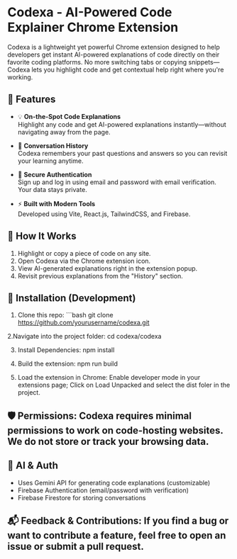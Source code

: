 # Codexa - AI-Powered Code Explainer Chrome Extension

Codexa is a lightweight yet powerful Chrome extension designed to help developers get instant AI-powered explanations of code directly on their favorite coding platforms. No more switching tabs or copying snippets—Codexa lets you highlight code and get contextual help right where you're working.

## 🚀 Features

- 💡 **On-the-Spot Code Explanations**  
  Highlight any code and get AI-powered explanations instantly—without navigating away from the page.

- 📂 **Conversation History**  
  Codexa remembers your past questions and answers so you can revisit your learning anytime.

- 🔐 **Secure Authentication**  
  Sign up and log in using email and password with email verification. Your data stays private.

- ⚡ **Built with Modern Tools**  
  Developed using Vite, React.js, TailwindCSS, and Firebase.

## 🧠 How It Works

1. Highlight or copy a piece of code on any site.
2. Open Codexa via the Chrome extension icon.
3. View AI-generated explanations right in the extension popup.
4. Revisit previous explanations from the "History" section.

## 🔧 Installation (Development)

1. Clone this repo: ```bash
git clone https://github.com/yourusername/codexa.git

2.Navigate into the project folder: cd codexa/codexa   

3. Install Dependencies: npm install
  
4. Build the extension: npm run build

5. Load the extension in Chrome: Enable developer mode in your extensions page; Click on Load Unpacked and select the dist foler in the project.

## 🛡️ Permissions: Codexa requires minimal permissions to work on code-hosting websites. We do not store or track your browsing data.

## 🧠 AI & Auth
- Uses Gemini API for generating code explanations (customizable)
- Firebase Authentication (email/password with verification)
- Firebase Firestore for storing conversations

## 📬 Feedback & Contributions: If you find a bug or want to contribute a feature, feel free to open an issue or submit a pull request.
   
  
